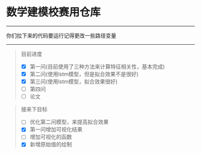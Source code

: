 # 数学建模校赛用仓库

---

你们拉下来的代码要运行记得更改一些路径变量

---

> 目前进度
> - [x] 第一问(目前使用了三种方法来计算特征相关性，基本完成)
> - [x] 第二问(使用lstm模型，但是拟合效果不是很好)
> - [x] 第三问(使用lstm模型，拟合效果很好)
> - [ ] 第四问
> - [ ] 论文


> 接来下目标
> - [ ] 优化第二问模型，来提高拟合效果
> - [x] 第一问增加可视化结果
> - [ ] 增加可视化的函数
> - [x] 新增原始值的绘制